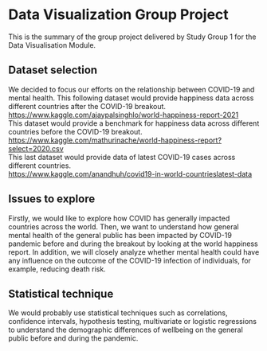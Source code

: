 # Data Visualization Group Project

This is the summary of the group project delivered by Study Group 1 for the Data Visualisation Module.

## Dataset selection
We decided to focus our efforts on the relationship between COVID-19 and mental health. 
This following dataset would provide happiness data across different countries after the COVID-19 breakout.  
<https://www.kaggle.com/ajaypalsinghlo/world-happiness-report-2021>   
This dataset would provide a benchmark for happiness data across different countries before the COVID-19 breakout.  
<https://www.kaggle.com/mathurinache/world-happiness-report?select=2020.csv>  
This last dataset would provide data of latest COVID-19 cases across different countries.  
<https://www.kaggle.com/anandhuh/covid19-in-world-countrieslatest-data>  

## Issues to explore
Firstly, we would like to explore how COVID has generally impacted countries across the world. Then, we want to understand how general mental health of the general public has been impacted by COVID-19 pandemic before and during the breakout by looking at the world happiness report. In addition, we will closely analyze whether mental health could have any influence on the outcome of the COVID-19 infection of individuals, for example, reducing death risk.

## Statistical technique
We would probably use statistical techniques such as correlations, confidence intervals, hypothesis testing, multivariate or logistic regressions to understand the demographic differences of wellbeing on the general public before and during the pandemic.
